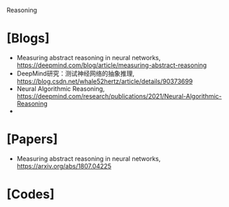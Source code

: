 Reasoning

# [Blogs]
+ Measuring abstract reasoning in neural networks, https://deepmind.com/blog/article/measuring-abstract-reasoning
+ DeepMind研究：测试神经网络的抽象推理, https://blog.csdn.net/whale52hertz/article/details/90373699
+ Neural Algorithmic Reasoning, https://deepmind.com/research/publications/2021/Neural-Algorithmic-Reasoning
+ 


# [Papers]
+ Measuring abstract reasoning in neural networks, https://arxiv.org/abs/1807.04225

# [Codes]

